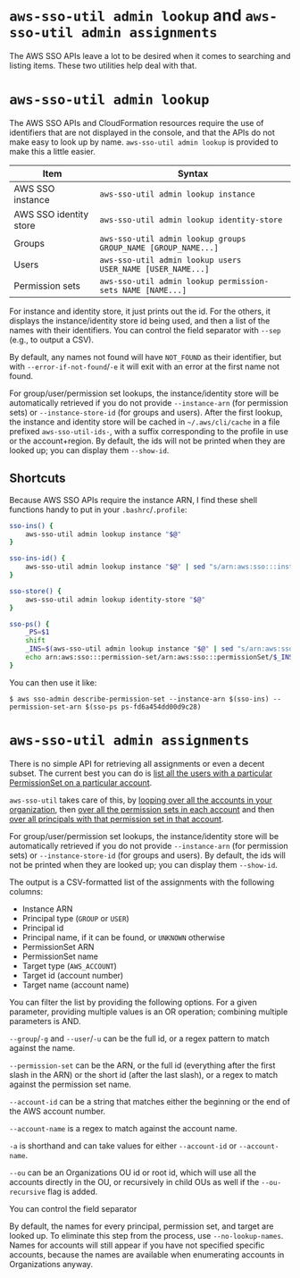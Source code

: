 # `aws-sso-util admin lookup` and `aws-sso-util admin assignments`
The AWS SSO APIs leave a lot to be desired when it comes to searching and listing items.
These two utilities help deal with that.

# `aws-sso-util admin lookup`
The AWS SSO APIs and CloudFormation resources require the use of identifiers that are not displayed in the console, and that the APIs do not make easy to look up by name.
`aws-sso-util admin lookup` is provided to make this a little easier.

| Item                    | Syntax                                                  |
| ----------------------- | ------------------------------------------------------- |
| AWS SSO instance        | `aws-sso-util admin lookup instance`                          |
| AWS SSO identity store  | `aws-sso-util admin lookup identity-store`                    |
| Groups                  | `aws-sso-util admin lookup groups GROUP_NAME [GROUP_NAME...]` |
| Users                   | `aws-sso-util admin lookup users USER_NAME [USER_NAME...]`    |
| Permission sets         | `aws-sso-util admin lookup permission-sets NAME [NAME...]`    |

For instance and identity store, it just prints out the id.
For the others, it displays the instance/identity store id being used, and then a list of the names with their identifiers.
You can control the field separator with `--sep` (e.g., to output a CSV).

By default, any names not found will have `NOT_FOUND` as their identifier, but with `--error-if-not-found`/`-e` it will exit with an error at the first name not found.

For group/user/permission set lookups, the instance/identity store will be automatically retrieved if you do not provide `--instance-arn` (for permission sets) or `--instance-store-id` (for groups and users).
After the first lookup, the instance and identity store will be cached in `~/.aws/cli/cache` in a file prefixed `aws-sso-util-ids-`, with a suffix corresponding to the profile in use or the account+region.
By default, the ids will not be printed when they are looked up; you can display them `--show-id`.

## Shortcuts

Because AWS SSO APIs require the instance ARN, I find these shell functions handy to put in your `.bashrc`/`.profile`:
```bash
sso-ins() {
    aws-sso-util admin lookup instance "$@"
}

sso-ins-id() {
    aws-sso-util admin lookup instance "$@" | sed "s/arn:aws:sso:::instance\///g"
}

sso-store() {
    aws-sso-util admin lookup identity-store "$@"
}

sso-ps() {
    _PS=$1
    shift
    _INS=$(aws-sso-util admin lookup instance "$@" | sed "s/arn:aws:sso:::instance\///g")
    echo arn:aws:sso:::permission-set/arn:aws:sso:::permissionSet/$_INS/$_PS
}
```

You can then use it like:
```
$ aws sso-admin describe-permission-set --instance-arn $(sso-ins) --permission-set-arn $(sso-ps ps-fd6a454dd00d9c28)
```

# `aws-sso-util admin assignments`
There is no simple API for retrieving all assignments or even a decent subset.
The current best you can do is [list all the users with a particular PermissionSet on a particular account](https://docs.aws.amazon.com/singlesignon/latest/APIReference/API_ListAccountAssignments.html).

`aws-sso-util` takes care of this, by [looping over all the accounts in your organization](https://docs.aws.amazon.com/organizations/latest/APIReference/API_ListAccounts.html), then [over all the permission sets in each account](https://docs.aws.amazon.com/singlesignon/latest/APIReference/API_ListPermissionSetsProvisionedToAccount.html) and then [over all principals with that permission set in that account](https://docs.aws.amazon.com/singlesignon/latest/APIReference/API_ListAccountAssignments.html).

For group/user/permission set lookups, the instance/identity store will be automatically retrieved if you do not provide `--instance-arn` (for permission sets) or `--instance-store-id` (for groups and users).
By default, the ids will not be printed when they are looked up; you can display them `--show-id`.

The output is a CSV-formatted list of the assignments with the following columns:
* Instance ARN
* Principal type (`GROUP` or `USER`)
* Principal id
* Principal name, if it can be found, or `UNKNOWN` otherwise
* PermissionSet ARN
* PermissionSet name
* Target type (`AWS_ACCOUNT`)
* Target id (account number)
* Target name (account name)

You can filter the list by providing the following options.
For a given parameter, providing multiple values is an OR operation; combining multiple parameters is AND.

`--group`/`-g` and `--user`/`-u` can be the full id, or a regex pattern to match against the name.

`--permission-set` can be the ARN, or the full id (everything after the first slash in the ARN) or the short id (after the last slash), or a regex to match against the permission set name.

`--account-id` can be a string that matches either the beginning or the end of the AWS account number.

`--account-name` is a regex to match against the account name.

`-a` is shorthand and can take values for either `--account-id` or `--account-name`.

`--ou` can be an Organizations OU id or root id, which will use all the accounts directly in the OU, or recursively in child OUs as well if the `--ou-recursive` flag is added.

You can control the field separator

By default, the names for every principal, permission set, and target are looked up.
To eliminate this step from the process, use `--no-lookup-names`.
Names for accounts will still appear if you have not specified specific accounts, because the names are available when enumerating accounts in Organizations anyway.
